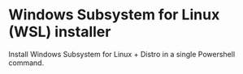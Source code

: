 # Windows Subsystem for Linux (WSL) installer
Install Windows Subsystem for Linux + Distro in a single Powershell command.
